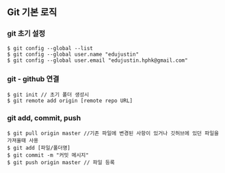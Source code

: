 ## Git 기본 로직
### git 초기 설정
```
$ git config --global --list
$ git config --global user.name "edujustin"
$ git config --global user.email "edujustin.hphk@gmail.com"
```

### git - github 연결
```
$ git init // 초기 폴더 생성시 
$ git remote add origin [remote repo URL]
```

### git add, commit, push
```
$ git pull origin master //기존 파일에 변경된 사항이 있거나 깃허브에 있던 파일을 가져올때 사용
$ git add [파일/폴더명]
$ git commit -m "커밋 메시지"
$ git push origin master // 파일 등록
```

